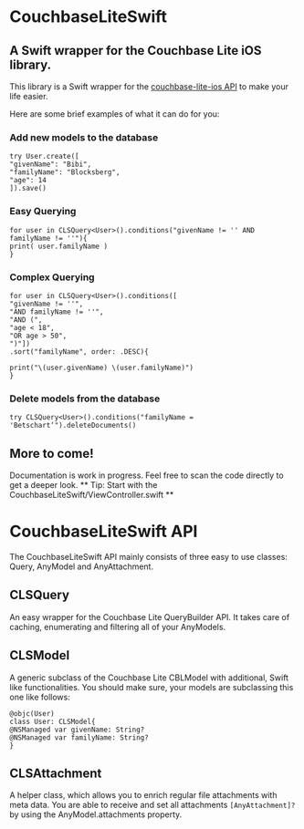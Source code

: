 # CouchbaseLiteSwift

## A Swift wrapper for the Couchbase Lite iOS library.

This library is a Swift wrapper for the [couchbase-lite-ios API](https://github.com/couchbase/couchbase-lite-ios) to make your life easier.

Here are some brief examples of what it can do for you:

### Add new models to the database

```
try User.create([
"givenName": "Bibi",
"familyName": "Blocksberg",
"age": 14
]).save()
```

### Easy Querying

```
for user in CLSQuery<User>().conditions("givenName != '' AND familyName != ''"){
print( user.familyName )
}
```

### Complex Querying

```
for user in CLSQuery<User>().conditions([
"givenName != ''",
"AND familyName != ''",
"AND (",
"age < 18",
"OR age > 50",
")"])
.sort("familyName", order: .DESC){

print("\(user.givenName) \(user.familyName)")
}
```

### Delete models from the database

```
try CLSQuery<User>().conditions("familyName = 'Betschart‘").deleteDocuments()
```

## More to come!
Documentation is work in progress. Feel free to scan the code directly to get a deeper look.
** Tip: Start with the CouchbaseLiteSwift/ViewController.swift **

# CouchbaseLiteSwift API

The CouchbaseLiteSwift API mainly consists of three easy to use classes: Query, AnyModel and AnyAttachment.

## CLSQuery

An easy wrapper for the Couchbase Lite QueryBuilder API. It takes care of caching, enumerating and filtering all of your AnyModels.

## CLSModel

A generic subclass of the Couchbase Lite CBLModel with additional, Swift like functionalities. You should make sure, your models are subclassing this one like follows:

```
@objc(User)
class User: CLSModel{
@NSManaged var givenName: String?
@NSManaged var familyName: String?
}
```

## CLSAttachment

A helper class, which allows you to enrich regular file attachments with meta data.
You are able to receive and set all attachments `[AnyAttachment]?` by using the AnyModel.attachments property.